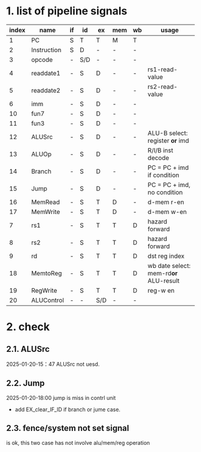 
# 1. list of pipeline signals 
|index|name|if|id|ex|mem|wb|usage|
|-|----|----|----|----|----|----|--|
|1|PC|S|T|T|M|T||
|2|Instruction|S|D|-|-|-||
|3|opcode|-|S/D|-|-|-||
|4|readdate1|-|S|D|-|-|rs1-read-value|
|5|readdate2|-|S|D|-|-|rs2-read-value|
|6|imm|-|S|D|-|-||
|10|fun7|-|S|D|-|-||
|11|fun3|-|S|D|-|-||
|12|ALUSrc|-|S|D|-|-|ALU-B select: <br> register **or** imd|
|13|ALUOp|-|S|D|-|-|R/I/B inst decode|
|14|Branch|-|S|D|-|-|PC = PC + imd if condition|
|15|Jump|-|S|D|-|-|PC = PC + imd, no condition|
|16|MemRead|-|S|T|D|-|d-mem r-en|
|17|MemWrite|-|S|T|D|-|d-mem w-en|
|7|rs1|-|S|T|T|D|hazard <br> forward|
|8|rs2|-|S|T|T|D|hazard <br> forward|
|9|rd|-|S|T|T|D|dst reg index|
|18|MemtoReg|-|S|T|T|D| wb date select: <br> mem-rd**or** ALU-result|
|19|RegWrite|-|S|T|T|D|reg-w en|
|20|ALUControl|-|-|S/D|-|-||

# 2. check
## 2.1. ALUSrc
2025-01-20-15：47
ALUSrc not uesd.

## 2.2. Jump
2025-01-20-18:00
jump is miss in contrl unit
- add EX_clear_IF_ID if branch or jume case.

## 2.3. fence/system not set signal
is ok, this two case has not involve alu/mem/reg operation


